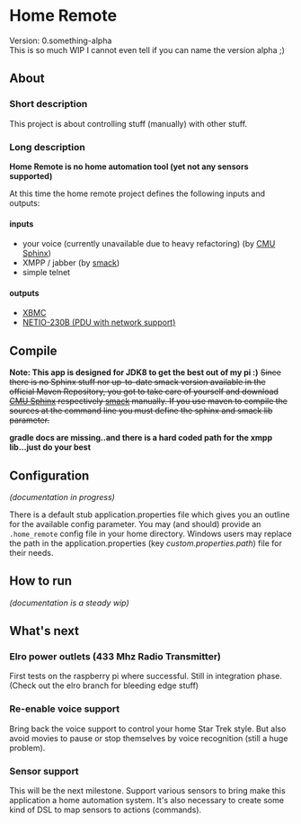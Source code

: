 # Home Remote
Version: 0.something-alpha  
This is so much WIP I cannot even tell if you can name the version alpha ;)

## About
### Short description
This project is about controlling stuff (manually) with other stuff.

### Long description
**Home Remote is no home automation tool (yet not any sensors supported)**

At this time the home remote project defines the following inputs and outputs:

#### inputs
- your voice (currently unavailable due to heavy refactoring) (by [CMU Sphinx][2])
- XMPP / jabber (by [smack][3])
- simple telnet

#### outputs
- [XBMC][1]
- [NETIO-230B (PDU with network support)][4]

## Compile
**Note: This app is designed for JDK8 to get the best out of my pi :)**
~~Since there is no Sphinx stuff nor up-to-date smack version available in the official Maven Repository, you got to take care of yourself and download [CMU Sphinx][2]
respectively [smack][3] manually.
If you use maven to compile the sources at the command line you must define the sphinx and smack lib parameter.~~

**gradle docs are missing..and there is a hard coded path for the xmpp lib...just do your best**


## Configuration
_(documentation in progress)_

There is a default stub application.properties file which gives you an outline for the available config parameter. You may (and should) provide an `.home_remote` config
file in your home directory. Windows users may replace the path in the application.properties (key _custom.properties.path_) file for their needs.

## How to run
_(documentation is a steady wip)_

## What's next
### Elro power outlets (433 Mhz Radio Transmitter)
First tests on the raspberry pi where successful. Still in integration phase. (Check out the elro branch for bleeding edge stuff)

### Re-enable voice support
Bring back the voice support to control your home Star Trek style. But also avoid movies to pause or stop themselves by voice recognition (still a huge problem).

### Sensor support
This will be the next milestone. Support various sensors to bring make this application a home automation system. It's also necessary to create some kind of DSL
 to map sensors to actions (commands).


[1]: http://xbmc.org/ "XBMC"
[2]: http://sourceforge.net/projects/cmusphinx/files/sphinx4/1.0%20beta6/ "sphinx at sourceforge"
[3]: http://www.igniterealtime.org/projects/smack "smack project site"
[4]: http://www.koukaam.se/showproduct.php?article_id=1502
